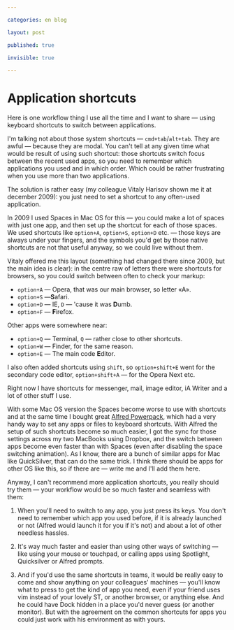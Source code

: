 ```yaml
---

categories: en blog

layout: post

published: true

invisible: true

---
```


# Application shortcuts

Here is one workflow thing I use all the time and I want to share — using keyboard shortcuts to switch between applications.

I'm talking not about those system shortcuts — `cmd+tab`/`alt+tab`. They are awful — because they are modal. You can't tell at any given time what would be result of using such shortcut: those shortcuts switch focus between the recent used apps, so you need to remember which applications you used and in which order. Which could be rather frustrating when you use more than two applications.

The solution is rather easy (my colleague Vitaly Harisov shown me it at december 2009): you just need to set a shortcut to any often-used application.

In 2009 I used Spaces in Mac OS for this — you could make a lot of spaces with just one app, and then set up the shortcut for each of those spaces. We used shortcuts like `option+A`, `option+S`, `option+D` etc. — those keys are always under your fingers, and the symbols you'd get by those native shortcuts are not that useful anyway, so we could live without them.

Vitaly offered me this layout (something had changed there since 2009, but the main idea is clear): in the centre raw of letters there were shortcuts for browsers, so you could switch between often to check your markup:

- `option+A` — Opera, that was our main browser, so letter «A».
- `option+S` —**S**afari.
- `option+D` — IE, `D` — 'cause it was **D**umb.
- `option+F` — **F**irefox.

Other apps were somewhere near:

- `option+Q` — Terminal, `Q` — rather close to other shortcuts.
- `option+W` — Finder, for the same reason.
- `option+E` — The main code **E**ditor.

I also often added shortcuts using `shift`, so `option+shift+E` went for the secondary code editor, `option+shift+A` — for the Opera Next etc.

Right now I have shortcuts for messenger, mail, image editor, iA Writer and a lot of other stuff I use.

With some Mac OS version the Spaces become worse to use with shortcuts and at the same time I bought great [Alfred Powerpack](http://www.alfredapp.com), which had a very handy way to set any apps or files to keyboard shortcuts. With Alfred the setup of such shortcuts become so much easier, I got the sync for those settings across my two MacBooks using Dropbox, and the switch between apps become even faster than with Spaces (even after disabling the space switching animation). As I know, there are a bunch of similar apps for Mac like QuickSilver, that can do the same trick. I think there should be apps for other OS like this, so if there are — write me and I'll add them here.

Anyway, I can't recommend more application shortcuts, you really should try them — your workflow would be so much faster and seamless with them:

1. When you'll need to switch to any app, you just press its keys. You don't need to remember which app you used before, if it is already launched or not (Alfred would launch it for you if it's not) and about a lot of other needless hassles.

2. It's way much faster and easier than using other ways of switching — like using your mouse or touchpad, or calling apps using Spotlight, Quicksilver or Alfred prompts.

3. And if you'd use the same shortcuts in teams, it would be really easy to come and show anything on your colleagues' machines — you'll know what to press to get the kind of app you need, even if your friend uses vim instead of your lovely ST, or another browser, or anything else. And he could have Dock hidden in a place you'd never guess (or another monitor). But with the agreement on the common shortcuts for apps you could just work with his environment as with yours.